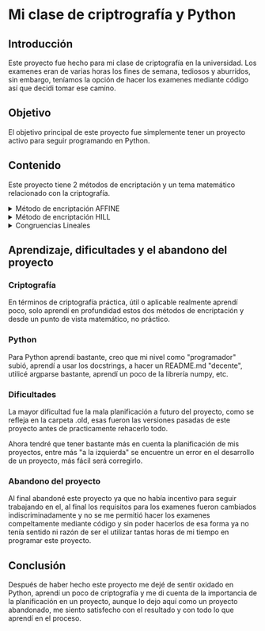 # Mi clase de criptrografía y Python

## Introducción 

Este proyecto fue hecho para mi clase de criptografía en la universidad. Los examenes eran de varias horas los fines de semana, tediosos y aburridos, sin embargo, teníamos la opción de hacer los examenes mediante código así que decidi tomar ese camino.


## Objetivo

El objetivo principal de este proyecto fue simplemente tener un proyecto activo para seguir programando en Python.


## Contenido 

Este proyecto tiene 2 métodos de encriptación y un tema matemático relacionado con la criptografía.


<details>

<summary>Método de encriptación AFFINE</summary>

![README de AFFINE](AFFINE/README.md)

</details>

<details>

<summary>Método de encriptación HILL</summary>

![README de HILL](HILL/README.md)

</details>

<details>

<summary>Congruencias Lineales</summary>

![README de Linear Congruences](Linear_Congruences/README.md)

</details>


## Aprendizaje, dificultades y el abandono del proyecto

### Criptografía

En términos de criptografía práctica, útil o aplicable realmente aprendí poco, solo aprendí en profundidad estos dos métodos de encriptación y desde un punto de vista matemático, no práctico.

### Python 

Para Python aprendí bastante, creo que mi nivel como "programador" subió, aprendí a usar los docstrings, a hacer un README.md "decente", utilicé argparse bastante, aprendí un poco de la librería numpy, etc. 

### Dificultades

La mayor dificultad fue la mala planificación a futuro del proyecto, como se refleja en la carpeta .old, esas fueron las versiones pasadas de este proyecto antes de practicamente rehacerlo todo. 

Ahora tendré que tener bastante más en cuenta la planificación de mis proyectos, entre más "a la izquierda" se encuentre un error en el desarrollo de un proyecto, más fácil será corregirlo.

### Abandono del proyecto

Al final abandoné este proyecto ya que no había incentivo para seguir trabajando en el, al final los requisitos para los examenes fueron cambiados indiscriminadamente y no se me permitió hacer los examenes compeltamente mediante código y sin poder hacerlos de esa forma ya no tenía sentido ni razón de ser el utilizar tantas horas de mi tiempo en programar este proyecto.


## Conclusión

Después de haber hecho este proyecto me dejé de sentir oxidado en Python, aprendí un poco de criptografía y me di cuenta de la importancia de la planificación en un proyecto, aunque lo dejo aquí como un proyecto abandonado, me siento satisfecho con el resultado y con todo lo que aprendí en el proceso.

